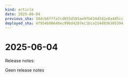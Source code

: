 ```yaml
---
kind: article
date: 2025-06-04
previous_sha: 28dcb6fffa7cd055d185ae9fb63442d2e8a4d5cc
deployed_sha: 4f954b80640ec99bd4207ec1bca154d836385394
---
```


# 2025-06-04

Release notes:

Geen release notes
